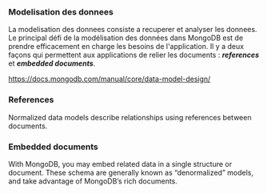 ### Modelisation des donnees ###

La modelisation des donnees consiste a recuperer et analyser les donnees. Le principal défi de la modélisation des données dans MongoDB est de prendre efficacement en charge les besoins de l'application. Il y a deux façons qui permettent aux applications de relier les documents : ***references*** et ***embedded documents***.

https://docs.mongodb.com/manual/core/data-model-design/

### References ###

Normalized data models describe relationships using references between documents.


### Embedded documents ###

With MongoDB, you may embed related data in a single structure or document. These schema are generally known as “denormalized” models, and take advantage of MongoDB’s rich documents.

